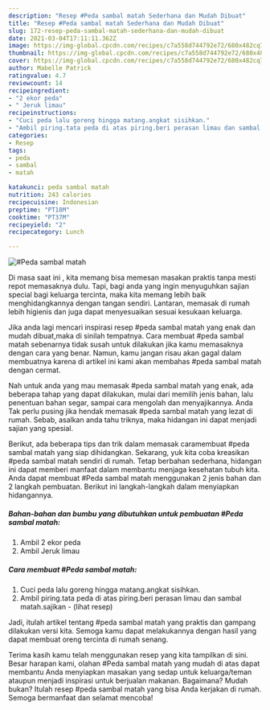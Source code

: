 ```yaml
---
description: "Resep #Peda sambal matah Sederhana dan Mudah Dibuat"
title: "Resep #Peda sambal matah Sederhana dan Mudah Dibuat"
slug: 172-resep-peda-sambal-matah-sederhana-dan-mudah-dibuat
date: 2021-03-04T17:11:11.362Z
image: https://img-global.cpcdn.com/recipes/c7a558d744792e72/680x482cq70/peda-sambal-matah-foto-resep-utama.jpg
thumbnail: https://img-global.cpcdn.com/recipes/c7a558d744792e72/680x482cq70/peda-sambal-matah-foto-resep-utama.jpg
cover: https://img-global.cpcdn.com/recipes/c7a558d744792e72/680x482cq70/peda-sambal-matah-foto-resep-utama.jpg
author: Mabelle Patrick
ratingvalue: 4.7
reviewcount: 14
recipeingredient:
- "2 ekor peda"
- " Jeruk limau"
recipeinstructions:
- "Cuci peda lalu goreng hingga matang.angkat sisihkan."
- "Ambil piring.tata peda di atas piring.beri perasan limau dan sambal matah.sajikan           (lihat resep)"
categories:
- Resep
tags:
- peda
- sambal
- matah

katakunci: peda sambal matah 
nutrition: 243 calories
recipecuisine: Indonesian
preptime: "PT18M"
cooktime: "PT37M"
recipeyield: "2"
recipecategory: Lunch

---
```



![#Peda sambal matah](https://img-global.cpcdn.com/recipes/c7a558d744792e72/680x482cq70/peda-sambal-matah-foto-resep-utama.jpg)

Di masa  saat ini , kita memang bisa memesan masakan praktis tanpa mesti repot memasaknya dulu. Tapi, bagi anda yang ingin menyuguhkan sajian special bagi keluarga tercinta, maka kita memang lebih baik menghidangkannya dengan tangan sendiri. Lantaran, memasak di rumah lebih higienis dan juga dapat menyesuaikan sesuai kesukaan keluarga.

Jika anda lagi mencari inspirasi resep #peda sambal matah yang enak dan mudah dibuat,maka di sinilah tempatnya. Cara membuat #peda sambal matah  sebenarnya tidak susah untuk dilakukan jika kamu memasaknya dengan cara yang benar. Namun, kamu jangan risau akan gagal dalam membuatnya 
karena di artikel ini kami akan membahas #peda sambal matah dengan cermat.  



Nah untuk anda yang mau memasak #peda sambal matah yang enak, ada beberapa tahap yang dapat dilakukan, mulai dari memilih jenis bahan, lalu penentuan bahan segar, sampai cara mengolah dan menyajikannya. Anda Tak perlu pusing jika hendak memasak #peda sambal matah yang lezat di rumah. Sebab, asalkan anda  tahu triknya, maka hidangan ini dapat menjadi sajian yang spesial.

Berikut, ada beberapa tips dan trik dalam memasak caramembuat #peda sambal matah yang siap dihidangkan. Sekarang, yuk kita coba kreasikan #peda sambal matah sendiri di rumah. Tetap berbahan sederhana, hidangan ini dapat memberi manfaat dalam membantu menjaga kesehatan tubuh kita. Anda dapat membuat #Peda sambal matah menggunakan 2 jenis bahan dan 2 langkah pembuatan. Berikut ini langkah-langkah dalam menyiapkan hidangannya.

<!--inarticleads1-->

##### Bahan-bahan dan bumbu yang dibutuhkan untuk pembuatan #Peda sambal matah:

1. Ambil 2 ekor peda
1. Ambil  Jeruk limau




<!--inarticleads2-->

##### Cara membuat #Peda sambal matah:

1. Cuci peda lalu goreng hingga matang.angkat sisihkan.
1. Ambil piring.tata peda di atas piring.beri perasan limau dan sambal matah.sajikan -           (lihat resep)




Jadi, itulah artikel tentang  #peda sambal matah  yang praktis dan gampang dilakukan versi kita. Semoga kamu dapat melakukannya dengan hasil yang dapat membuat oreng tercinta di rumah senang. 

Terima kasih kamu telah menggunakan resep yang kita tampilkan di sini. Besar harapan kami, olahan  #Peda sambal matah yang mudah di atas dapat membantu Anda menyiapkan masakan yang sedap untuk keluarga/teman ataupun menjadi inspirasi untuk berjualan makanan. Bagaimana? Mudah bukan? Itulah resep #peda sambal matah yang bisa Anda kerjakan di rumah. Semoga bermanfaat dan selamat mencoba!

